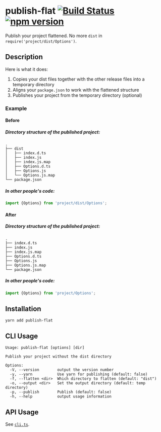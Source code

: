 # publish-flat [![Build Status](https://github.com/ffflorian/publish-flat/workflows/Build/badge.svg)](https://github.com/ffflorian/publish-flat/actions/) [![npm version](https://img.shields.io/npm/v/publish-flat.svg?style=flat)](https://www.npmjs.com/package/publish-flat)

Publish your project flattened. No more `dist` in `require('project/dist/Options')`.

## Description

Here is what it does:

1. Copies your dist files together with the other release files into a temporary directory
2. Aligns your `package.json` to work with the flattened structure
3. Publishes your project from the temporary directory (optional)

### Example

#### Before

##### Directory structure of the published project:

```
.
├── dist
│   ├── index.d.ts
│   ├── index.js
│   ├── index.js.map
│   ├── Options.d.ts
│   ├── Options.js
│   └── Options.js.map
└── package.json
```

##### In other people's code:

```ts
import {Options} from 'project/dist/Options';
```

#### After

##### Directory structure of the published project:

```
.
├── index.d.ts
├── index.js
├── index.js.map
├── Options.d.ts
├── Options.js
├── Options.js.map
└── package.json
```

##### In other people's code:

```ts
import {Options} from 'project/Options';
```

## Installation

```
yarn add publish-flat
```

## CLI Usage

```
Usage: publish-flat [options] [dir]

Publish your project without the dist directory

Options:
  -V, --version        output the version number
  -y, --yarn           Use yarn for publishing (default: false)
  -f, --flatten <dir>  Which directory to flatten (default: "dist")
  -o, --output <dir>   Set the output directory (default: temp directory)
  -p, --publish        Publish (default: false)
  -h, --help           output usage information
```

## API Usage

See [`cli.ts`](./src/cli.ts).
